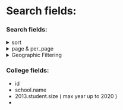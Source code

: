 # Search fields:



### Search fields:

<details>

<summary>sort</summary>

asc | desc



ex:  \`[https://api.data.gov/ed/collegescorecard/v1/schools.json?api\_key=\{{API\_KEY\}}&](https://api.data.gov/ed/collegescorecard/v1/schools.json?api\_key=\{{API\_KEY\}}&)sort=school.name:asc\`

</details>

<details>

<summary>page &#x26; per_page</summary>

page  - search api  page id&#x20;

per\_page - data limit per page ( max 100 )

</details>

<details>

<summary>Geographic Filtering</summary>



</details>



### College fields:

* id
* school.name
* 2013.student.size ( max year up to 2020 )
*
